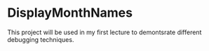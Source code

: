 DisplayMonthNames
=================
This project will be used in my first lecture to demontsrate different debugging techniques.
